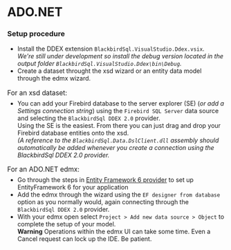 # ADO.NET

### Setup procedure

* Install the DDEX extension `BlackbirdSql.VisualStudio.Ddex.vsix`. </br>*We're still under development so install the debug version located in the output folder `BlackbirdSql.VisualStudio.Ddex\bin\Debug`.*
* Create a dataset throught the xsd wizard or an entity data model through the edmx wizard.
<p style="font-size:1.1em;margin-bottom:-8px">For an xsd dataset:</p>

* You can add your Firebird database to the server explorer (SE) (*or add a Settings connection string*) using the `Firebird SQL Server` data source and selecting the `BlackbirdSql DDEX 2.0` provider.</br>Using the SE is the easiest. From there you can just drag and drop your Firebird database entities onto the xsd.</br>
*(A reference to the `BlackbirdSql.Data.DslClient.dll` assembly should automatically be added whenever you create a connection using the BlackbirdSql DDEX 2.0 provider.*
<p style="font-size:1.1em;margin-bottom:-8px">For an ADO.NET edmx:</p>

* Go through the steps in [Entity Framework 6 provider](entity-framework-6.md) to set up EntityFramework 6 for your application
* Add the edmx through the wizard using the `EF designer from database` option as you normally would, again connecting through the `BlackbirdSql DDEX 2.0` provider.
* With your edmx open select `Project > Add new data source > Object` to complete the setup of your model.</br>
__Warning__ Operations within the edmx UI can take some time. Even a Cancel request can lock up the IDE. Be patient.